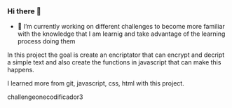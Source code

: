 ### Hi there 👋

- 🔭 I’m currently working on different challenges to become more familiar with the knowledge that I am learnig and take advantage of the learning process doing them

In this project the goal is create an encriptator that can encrypt and decript a simple text and also create the functions in javascript that can make this happens.

I learned more from git, javascript, css, html with this project.

challengeonecodificador3

